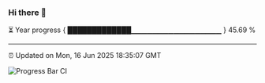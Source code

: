 ### Hi there 👋

⏳ Year progress { █████████████▁▁▁▁▁▁▁▁▁▁▁▁▁▁▁▁▁ } 45.69 %

---

⏰ Updated on Mon, 16 Jun 2025 18:35:07 GMT

![Progress Bar CI](https://github.com/ZhaoGui/ZhaoGui/workflows/Progress%20Bar%20CI/badge.svg)
